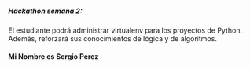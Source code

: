 ##### Hackathon semana 2:
El estudiante podrá administrar virtualenv para los proyectos de Python. Además, reforzará sus conocimientos de lógica y de algoritmos.
#### Mi Nombre es Sergio Perez
